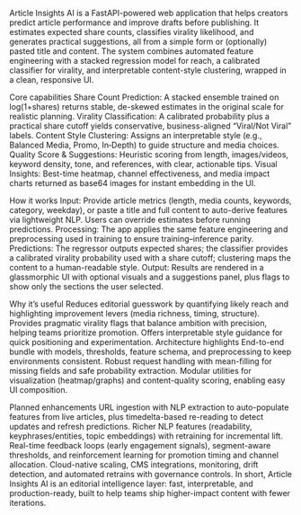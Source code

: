 Article Insights AI is a FastAPI-powered web application that helps creators predict article performance and improve drafts before publishing. It estimates expected share counts, classifies virality likelihood, and generates practical suggestions, all from a simple form or (optionally) pasted title and content. The system combines automated feature engineering with a stacked regression model for reach, a calibrated classifier for virality, and interpretable content-style clustering, wrapped in a clean, responsive UI.

Core capabilities
Share Count Prediction: A stacked ensemble trained on log(1+shares) returns stable, de-skewed estimates in the original scale for realistic planning.
Virality Classification: A calibrated probability plus a practical share cutoff yields conservative, business-aligned “Viral/Not Viral” labels.
Content Style Clustering: Assigns an interpretable style (e.g., Balanced Media, Promo, In‑Depth) to guide structure and media choices.
Quality Score & Suggestions: Heuristic scoring from length, images/videos, keyword density, tone, and references, with clear, actionable tips.
Visual Insights: Best-time heatmap, channel effectiveness, and media impact charts returned as base64 images for instant embedding in the UI.

How it works
Input: Provide article metrics (length, media counts, keywords, category, weekday), or paste a title and full content to auto-derive features via lightweight NLP. Users can override estimates before running predictions.
Processing: The app applies the same feature engineering and preprocessing used in training to ensure training–inference parity.
Predictions: The regressor outputs expected shares; the classifier provides a calibrated virality probability used with a share cutoff; clustering maps the content to a human-readable style.
Output: Results are rendered in a glassmorphic UI with optional visuals and a suggestions panel, plus flags to show only the sections the user selected.

Why it’s useful
Reduces editorial guesswork by quantifying likely reach and highlighting improvement levers (media richness, timing, structure).
Provides pragmatic virality flags that balance ambition with precision, helping teams prioritize promotion.
Offers interpretable style guidance for quick positioning and experimentation.
Architecture highlights
End-to-end bundle with models, thresholds, feature schema, and preprocessing to keep environments consistent.
Robust request handling with mean-filling for missing fields and safe probability extraction.
Modular utilities for visualization (heatmap/graphs) and content-quality scoring, enabling easy UI composition.

Planned enhancements
URL ingestion with NLP extraction to auto-populate features from live articles, plus timedelta-based re-reading to detect updates and refresh predictions.
Richer NLP features (readability, keyphrases/entities, topic embeddings) with retraining for incremental lift.
Real-time feedback loops (early engagement signals), segment-aware thresholds, and reinforcement learning for promotion timing and channel allocation.
Cloud-native scaling, CMS integrations, monitoring, drift detection, and automated retrains with governance controls.
In short, Article Insights AI is an editorial intelligence layer: fast, interpretable, and production-ready, built to help teams ship higher-impact content with fewer iterations.

